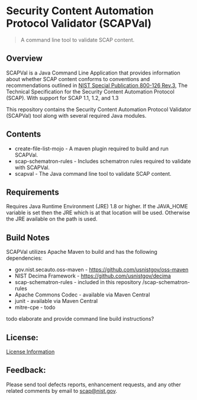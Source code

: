 # Security Content Automation Protocol Validator (SCAPVal)
> A command line tool to validate SCAP content.

## Overview
SCAPVal is a Java Command Line Application that provides information about whether SCAP content conforms to 
conventions and recommendations outlined in [NIST Special Publication 800-126 Rev.3],
The Technical Specification for the Security Content Automation Protocol (SCAP). With support for SCAP 1.1, 1.2, and 1.3

This repository contains the Security Content Automation Protocol Validator (SCAPVal) tool along with several required Java modules.

## Contents
- create-file-list-mojo - A maven plugin required to build and run SCAPVal.
- scap-schematron-rules - Includes schematron rules required to validate with SCAPVal.
- scapval - The Java command line tool to validate SCAP content.

## Requirements
Requires Java Runtime Environment (JRE) 1.8 or higher.
If the JAVA_HOME variable is set then the JRE which is at that location will be used. Otherwise the JRE available on the path is used.

## Build Notes
SCAPVal utilizes Apache Maven to build and has the following dependencies:
- gov.nist.secauto.oss-maven - https://github.com/usnistgov/oss-maven
- NIST Decima Framework - https://github.com/usnistgov/decima
- scap-schematron-rules - included in this repository /scap-schematron-rules
- Apache Commons Codec - available via Maven Central
- junit - available via Maven Central
- mitre-cpe - todo 

todo elaborate and provide command line build instructions?

License:
---------
[License Information]

Feedback:
---------
Please send tool defects reports, enhancement requests, and any other related
comments by email to scap@nist.gov.

[NIST Special Publication 800-126 Rev.3]:http://csrc.nist.gov/publications/PubsDrafts.html#SP-800-126-Rev-3
[License Information]:https://github.com/usnistgov/scapval/blob/master/scapval/src/main/distro/NOTICE.txt
